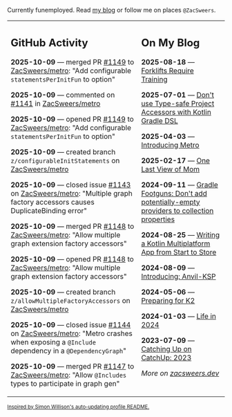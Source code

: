 Currently funemployed. Read [my blog](https://zacsweers.dev/) or follow me on places `@ZacSweers`.

<table><tr><td valign="top" width="60%">

## GitHub Activity
<!-- githubActivity starts -->
**2025-10-09** — merged PR [#1149](https://github.com/ZacSweers/metro/pull/1149) to [ZacSweers/metro](https://github.com/ZacSweers/metro): "Add configurable `statementsPerInitFun` to option"

**2025-10-09** — commented on [#1141](https://github.com/ZacSweers/metro/issues/1141#issuecomment-3387392226) in [ZacSweers/metro](https://github.com/ZacSweers/metro)

**2025-10-09** — opened PR [#1149](https://github.com/ZacSweers/metro/pull/1149) to [ZacSweers/metro](https://github.com/ZacSweers/metro): "Add configurable `statementsPerInitFun` to option"

**2025-10-09** — created branch `z/configurableInitStatements` on [ZacSweers/metro](https://github.com/ZacSweers/metro)

**2025-10-09** — closed issue [#1143](https://github.com/ZacSweers/metro/issues/1143) on [ZacSweers/metro](https://github.com/ZacSweers/metro): "Multiple graph factory accessors causes DuplicateBinding error"

**2025-10-09** — merged PR [#1148](https://github.com/ZacSweers/metro/pull/1148) to [ZacSweers/metro](https://github.com/ZacSweers/metro): "Allow multiple graph extension factory accessors"

**2025-10-09** — opened PR [#1148](https://github.com/ZacSweers/metro/pull/1148) to [ZacSweers/metro](https://github.com/ZacSweers/metro): "Allow multiple graph extension factory accessors"

**2025-10-09** — created branch `z/allowMultipleFactoryAccessors` on [ZacSweers/metro](https://github.com/ZacSweers/metro)

**2025-10-09** — closed issue [#1144](https://github.com/ZacSweers/metro/issues/1144) on [ZacSweers/metro](https://github.com/ZacSweers/metro): "Metro crashes when exposing a `@Include` dependency in a `@DependencyGraph`"

**2025-10-09** — merged PR [#1147](https://github.com/ZacSweers/metro/pull/1147) to [ZacSweers/metro](https://github.com/ZacSweers/metro): "Allow `@Includes` types to participate in graph gen"
<!-- githubActivity ends -->
</td><td valign="top" width="40%">

## On My Blog
<!-- blog starts -->
**2025-08-18** — [Forklifts Require Training](https://www.zacsweers.dev/forklifts-require-training/)

**2025-07-01** — [Don't use Type-safe Project Accessors with Kotlin Gradle DSL](https://www.zacsweers.dev/dont-use-type-safe-project-accessors-with-kotlin-gradle-dsl/)

**2025-04-03** — [Introducing Metro](https://www.zacsweers.dev/introducing-metro/)

**2025-02-17** — [One Last View of Mom](https://www.zacsweers.dev/one-last-view-of-mom/)

**2024-09-11** — [Gradle Footguns: Don't add potentially-empty providers to collection properties](https://www.zacsweers.dev/gradle-footgun-adding-empty-providers-to-collection-properties/)

**2024-08-25** — [Writing a Kotlin Multiplatform App from Start to Store](https://www.zacsweers.dev/writing-a-kotlin-multiplatform-app-from-start-to-store/)

**2024-08-09** — [Introducing: Anvil-KSP](https://www.zacsweers.dev/introducing-anvil-ksp/)

**2024-05-06** — [Preparing for K2](https://www.zacsweers.dev/preparing-for-k2/)

**2024-01-03** — [Life in 2024](https://www.zacsweers.dev/life-in-2024/)

**2023-07-09** — [Catching Up on CatchUp: 2023](https://www.zacsweers.dev/catching-up-on-catchup-2023/)
<!-- blog ends -->
_More on [zacsweers.dev](https://zacsweers.dev/)_
</td></tr></table>

<sub><a href="https://simonwillison.net/2020/Jul/10/self-updating-profile-readme/">Inspired by Simon Willison's auto-updating profile README.</a></sub>